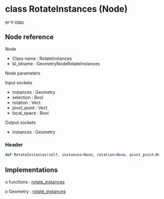 # class RotateInstances (Node)

<sub>go to [index](/docs/index.md)</sub>

## Node reference

Node
 - Class name : RotateInstances
 - bl_idname : GeometryNodeRotateInstances

Node parameters

Input sockets
 - instances : Geometry
 - selection : Bool
 - rotation : Vect
 - pivot_point : Vect
 - local_space : Bool

Output sockets
 - instances : Geometry

### Header

``` python
def RotateInstances(self, instances=None, rotation=None, pivot_point=None, local_space=None, selection=None, node_label=None, node_color=None):
```

## Implementations

o functions : [rotate_instances](/docs/GeoNodes_classes/GLOBAL.md#rotate_instances)

o Geometry : [rotate_instances](/docs/GeoNodes_classes/Geometry.md#rotate_instances)


